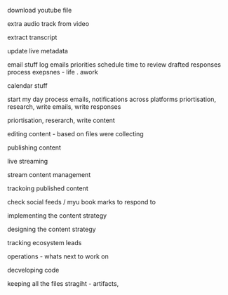 download youtube file

extra audio track from video 

extract transcript

update live metadata

email stuff
log emails
priorities
schedule time to review drafted responses
process exepsnes - life . awork

calendar stuff

start my day
process emails, notifications across platforms
priortisation, research, write emails, write responses

priortisation, reserarch, write content

editing content - based on files were collecting

publishing content

live streaming

stream content management

trackoing published content

check social feeds / myu book marks to respond to

implementing the content strategy

designing the content strategy

tracking ecosystem leads

operations - whats next to work on

decveloping code




keeping all the files stragiht - artifacts, 
